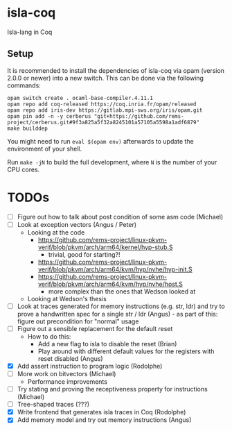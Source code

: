 # isla-coq
Isla-lang in Coq

## Setup

It is recommended to install the dependencies of isla-coq via opam
(version 2.0.0 or newer) into a new switch. This can be done via the
following commands:

```
opam switch create . ocaml-base-compiler.4.11.1
opam repo add coq-released https://coq.inria.fr/opam/released
opam repo add iris-dev https://gitlab.mpi-sws.org/iris/opam.git
opam pin add -n -y cerberus "git+https://github.com/rems-project/cerberus.git#9f3a825a5f32a8245101a57105a5598a1adf6879"
make builddep
```

You might need to run `eval $(opam env)` afterwards to update the environment of your shell.

Run `make -jN` to build the full development, where `N` is the number of your
CPU cores.

# TODOs

- [ ] Figure out how to talk about post condition of some asm code (Michael)
- [ ] Look at exception vectors (Angus / Peter)
  - Looking at the code
    - https://github.com/rems-project/linux-pkvm-verif/blob/pkvm/arch/arm64/kernel/hyp-stub.S
      - trivial, good for starting?!
    - https://github.com/rems-project/linux-pkvm-verif/blob/pkvm/arch/arm64/kvm/hyp/nvhe/hyp-init.S
    - https://github.com/rems-project/linux-pkvm-verif/blob/pkvm/arch/arm64/kvm/hyp/nvhe/host.S
      - more complex than the ones that Wedson looked at
  - Looking at Wedson's thesis
- [ ] Look at traces generated for memory instructions (e.g. str, ldr)
      and try to prove a handwritten spec for a single str / ldr (Angus)
      - as part of this: figure out precondition for "normal" usage
- [ ] Figure out a sensible replacement for the default reset
  - How to do this:
    - Add a new flag to isla to disable the reset (Brian)
    - Play around with different default values for the registers with reset disabled (Angus)
- [X] Add assert instruction to program logic (Rodolphe)
- [ ] More work on bitvectors (Michael)
  - Performance improvements
- [ ] Try stating and proving the receptiveness property for instructions (Michael)
- [ ] Tree-shaped traces (???)
- [X] Write frontend that generates isla traces in Coq (Rodolphe)
- [X] Add memory model and try out memory instructions (Angus)
